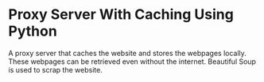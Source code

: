 # Proxy Server With Caching Using Python

A proxy server that caches the website and stores the webpages locally.
These webpages can be retrieved even without the internet. 
Beautiful Soup is used to scrap the website.